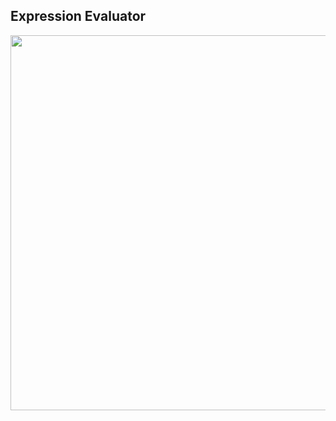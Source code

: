 ## Expression Evaluator
<p align="center">
  <img width="800" height="600" src="https://user-images.githubusercontent.com/65887526/196857663-e0a47fd8-8fdb-4ec0-9a6b-fbc24f2a7e8b.gif">
</p>
